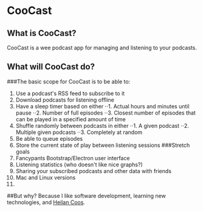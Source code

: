 # CooCast
## What is CooCast?
CooCast is a wee podcast app for managing and listening to your podcasts.

## What will CooCast do?
###The basic scope for CooCast is to be able to:
1. Use a podcast's RSS feed to subscribe to it
2. Download podcasts for listening offline
3. Have a sleep timer based on either
⋅⋅1. Actual hours and minutes until pause
⋅⋅2. Number of full episodes
⋅⋅3. Closest number of episodes that can be played in a specified amount of time
4. Shuffle randomly between podcasts in either
⋅⋅1. A given podcast
⋅⋅2. Multiple given podcasts
⋅⋅3. Completely at random
5. Be able to queue episodes
6. Store the current state of play between listening sessions
###Stretch goals
1. Fancypants Bootstrap/Electron user interface
2. Listening statistics (who doesn't like nice graphs?)
3. Sharing your subscribed podcasts and other data with friends
4. Mac and Linux versions
5.
##But why?
Because I like software development, learning new technologies, and [Heilan Coos](https://en.wikipedia.org/wiki/Highland_cattle).
